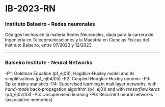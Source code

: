 # IB-2023-RN
### Instituto Balseiro - Redes neuronales

Códigos hechos en la materia Redes Neuronales, dada para la carrera de Ingeniería en Telecomunicaciones y la Maestría en Ciencias Físicas del Instituto Balseiro, entre 07/2023 y 12/2023.

-----------------------------------------------------------------------------------------------------------------------------------
### Balseiro Institute - Neural Networks

-P1: Goldman Equation (p1_ej03), Hogdkin-Huxley model and its simplifications (p1_ej04/05)
-P2: Coupled Hodgkin-Huxley neurons
-P3: Spike trains statistics
-P4: Supervised learning in multilayer networks, with _hand-made_ back-propagation algorithm (p4_ej01) and with _tensorflow.keras_ (p4_ej02/03)
-P5: Unsupervised learning
-P6: Recurrent neural networks (associative memories)

